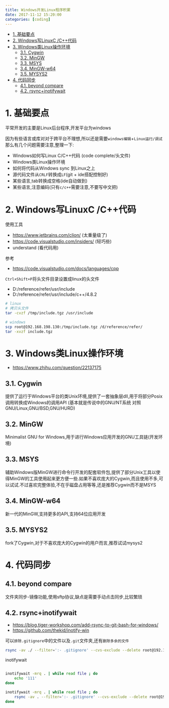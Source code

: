 ```yaml
---
title: Windows开发Linux程序积累
date: 2017-11-12 15:20:00
categories: [coding]
---
```


<!-- TOC -->

- [1. 基础要点](#1-基础要点)
- [2. Windows写LinuxC /C++代码](#2-windows写linuxc-c代码)
- [3. Windows类Linux操作环境](#3-windows类linux操作环境)
    - [3.1. Cygwin](#31-cygwin)
    - [3.2. MinGW](#32-mingw)
    - [3.3. MSYS](#33-msys)
    - [3.4. MinGW-w64](#34-mingw-w64)
    - [3.5. MYSYS2](#35-mysys2)
- [4. 代码同步](#4-代码同步)
    - [4.1. beyond compare](#41-beyond-compare)
    - [4.2. rsync+inotifywait](#42-rsyncinotifywait)

<!-- /TOC -->


<a id="markdown-1-基础要点" name="1-基础要点"></a>
# 1. 基础要点

平常开发的主要是Linux后台程序,开发平台为windows

因为有些语言或库对对于跨平台不理想,所以还是需要`windows编辑`+`Linux运行/调试`那么有几个问题需要注意,整理一下:

* Windows如何写Linux C/C++代码 (code complete/头文件)
* Windows类Linux操作环境
* 如何将代码从Windows sync 到Linux之上
* 源代码文件从`CRLF`转换成`LF`(git + ide搭配控制好)
* 某些语言,tab转换成空格(ide自动做到)
* 某些语言,注意编码(只有`c/c++`需要注意,不要写中文把)

<a id="markdown-2-windows写linuxc-c代码" name="2-windows写linuxc-c代码"></a>
# 2. Windows写LinuxC /C++代码

使用工具
* https://www.jetbrains.com/clion/ (太重量级了)
* https://code.visualstudio.com/insiders/ (轻巧些)
* understand (看代码用)

参考
* https://code.visualstudio.com/docs/languages/cpp

`Ctrl+Shift+P`将头文件目录设置成linux的头文件

* D:/reference/refer/usr/include
* D:/reference/refer/usr/include/c++/4.8.2

```bash
# linux
# 拷贝头文件
tar -cvzf /tmp/include.tgz /usr/include

# windows
scp root@192.168.198.130:/tmp/include.tgz /d/reference/refer/
tar -xvzf include.tgz
```

<a id="markdown-3-windows类linux操作环境" name="3-windows类linux操作环境"></a>
# 3. Windows类Linux操作环境

* https://www.zhihu.com/question/22137175

<a id="markdown-31-cygwin" name="31-cygwin"></a>
## 3.1. Cygwin
提供了运行于Windows平台的类Unix环境,提供了一套抽象层dll,用于将部分Posix调用转换成Windows的调用API (基本就是传说中的GNU/NT系统 对照GNU/Linux,GNU/BSD,GNU/HURD)

<a id="markdown-32-mingw" name="32-mingw"></a>
## 3.2. MinGW
Minimalist GNU for Windows,用于进行Windows应用开发的GNU工具链(开发环境)

<a id="markdown-33-msys" name="33-msys"></a>
## 3.3. MSYS
辅助Windows版MinGW进行命令行开发的配套软件包,提供了部分Unix工具以使得MinGW的工具使用起来更方便一些.如果不喜欢庞大的Cygwin,而且使用不多,可以试试.不过喜欢完整体验,不在乎磁盘占用等等,还是推荐Cygwin而不是MSYS

<a id="markdown-34-mingw-w64" name="34-mingw-w64"></a>
## 3.4. MinGW-w64

新一代的MinGW,支持更多的API,支持64位应用开发

<a id="markdown-35-mysys2" name="35-mysys2"></a>
## 3.5. MYSYS2

fork了Cygwin,对于不喜欢庞大的Cygwin的用户而言,推荐试试mysys2

<a id="markdown-4-代码同步" name="4-代码同步"></a>
# 4. 代码同步

<a id="markdown-41-beyond-compare" name="41-beyond-compare"></a>
## 4.1. beyond compare
文件夹同步-镜像功能,使用sftp协议,缺点是需要手动点击同步,比较繁琐

<a id="markdown-42-rsyncinotifywait" name="42-rsyncinotifywait"></a>
## 4.2. rsync+inotifywait

* https://blog.tiger-workshop.com/add-rsync-to-git-bash-for-windows/
* https://github.com/thekid/inotify-win

可以`排除.gitignore`中的文件以及`.git`文件夹,还有`删除多余的文件`
```bash
rsync -av ./ --filter=':- .gitignore' --cvs-exclude --delete root@192.168.198.130:/root/reference/linux_socket_test
```

inotifywait
```bash

inotifywait -mrq . | while read file ; do
    echo '111'
done

inotifywait -mrq . | while read file ; do
    rsync -av . --filter=':- .gitignore' --cvs-exclude --delete root@192.168.198.130:/root/reference/linux_socket_test
done
```